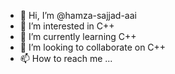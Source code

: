 - 👋 Hi, I’m @hamza-sajjad-aai
- 👀 I’m interested in C++
- 🌱 I’m currently learning C++
- 💞️ I’m looking to collaborate on C++
- 📫 How to reach me ...

<!---
hamza-sajjad-aai/hamza-sajjad-aai is a ✨ special ✨ repository because its `README.md` (this file) appears on your GitHub profile.
You can click the Preview link to take a look at your changes.
--->
